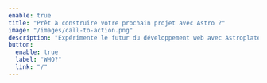 ```yaml
---
enable: true
title: "Prêt à construire votre prochain projet avec Astro ?"
image: "/images/call-to-action.png"
description: "Expérimente le futur du développement web avec Astroplate et Astro. Créez des sites statiques à charge rapide et personnalisables en toute facilité."
button:
  enable: true
  label: "WHO?"
  link: "/"
---
```

